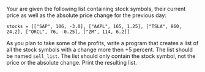 Your are given the following list containing stock symbols, their current price
as well as the absolute price change for the previous day:


    stocks = [["SAP", 106, -3.0], ["AAPL", 165, 1.25], ["TSLA", 860, 24,2], ["ORCL", 76, -0.25], ["ZM", 114, 6.2]]


As you plan to take some of the profits, write a program that creates a list of all the stock
symbols with a change more then +5 percent. The list should be named `sell_list`.
The list should only contain the stock symbol, not the price or the absolute change.
Print the resulting list.
